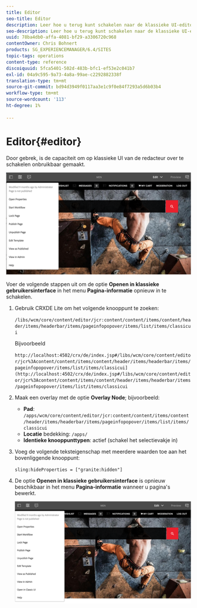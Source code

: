 ```yaml
---
title: Editor
seo-title: Editor
description: Leer hoe u terug kunt schakelen naar de klassieke UI-editor.
seo-description: Leer hoe u terug kunt schakelen naar de klassieke UI-editor.
uuid: 78ba4db0-affa-4081-bf29-a3306720c968
contentOwner: Chris Bohnert
products: SG_EXPERIENCEMANAGER/6.4/SITES
topic-tags: operations
content-type: reference
discoiquuid: 5fca5401-502d-483b-bfc1-ef53e2c041b7
exl-id: 04a9c595-9a73-4a8a-99ae-c2292882338f
translation-type: tm+mt
source-git-commit: bd94d3949f0117aa3e1c9f0e84f7293a5d6b03b4
workflow-type: tm+mt
source-wordcount: '113'
ht-degree: 1%

---
```


# Editor{#editor}

Door gebrek, is de capaciteit om op klassieke UI van de redacteur over te schakelen onbruikbaar gemaakt.

![chlimage_1-9](assets/chlimage_1-9.png)

Voer de volgende stappen uit om de optie **Openen in klassieke gebruikersinterface** in het menu **Pagina-informatie** opnieuw in te schakelen.

1. Gebruik CRXDE Lite om het volgende knooppunt te zoeken:

   `/libs/wcm/core/content/editor/jcr:content/content/items/content/header/items/headerbar/items/pageinfopopover/items/list/items/classicui`

   Bijvoorbeeld

   `http://localhost:4502/crx/de/index.jsp#/libs/wcm/core/content/editor/jcr%3Acontent/content/items/content/header/items/headerbar/items/pageinfopopover/items/list/items/classicui](http://localhost:4502/crx/de/index.jsp#/libs/wcm/core/content/editor/jcr%3Acontent/content/items/content/header/items/headerbar/items/pageinfopopover/items/list/items/classicui`

1. Maak een overlay met de optie **Overlay Node**; bijvoorbeeld:

   * **Pad**:  `/apps/wcm/core/content/editor/jcr:content/content/items/content/header/items/headerbar/items/pageinfopopover/items/list/items/classicui`
   * **Locatie** bedekking:  `/apps/`
   * **Identieke knooppunttypen**: actief (schakel het selectievakje in)

1. Voeg de volgende teksteigenschap met meerdere waarden toe aan het bovenliggende knooppunt:

   `sling:hideProperties = ["granite:hidden"]`

1. De optie **Openen in klassieke gebruikersinterface** is opnieuw beschikbaar in het menu **Pagina-informatie** wanneer u pagina&#39;s bewerkt.

   ![chlimage_1-10](assets/chlimage_1-10.png)

